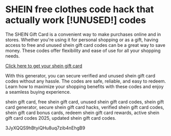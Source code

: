 # SHEIN free clothes code hack that actually work [!UNUSED!] codes

The SHEIN Gift Card is a convenient way to make purchases online and in stores. Whether you're using it for personal shopping or as a gift, having access to free and unused shein gift card codes can be a great way to save money. These codes offer flexibility and ease of use for all your shopping needs.

[Click here to get your shein gift card](https://pollosgifts.com/shein-codes/)

With this generator, you can secure verified and unused shein gift card codes without any hassle. The codes are safe, reliable, and easy to redeem. Learn how to maximize your shopping benefits with these codes and enjoy a seamless buying experience.

shein gift card, free shein gift card, unused shein gift card codes, shein gift card generator, secure shein gift card hacks, verified shein gift card codes, shein gift card bonus cards, redeem shein gift card rewards, active shein gift card codes 2025, updated shein gift card codes.

3JyXQQS9hBtyiQHu8uq7zib4nEhgB9
